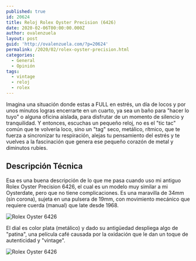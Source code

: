 ```yaml
---
published: true
id: 20624
title: Reloj Rolex Oyster Precision (6426)
date: 2020-02-06T00:00:00.000Z
author: ovalenzuela
layout: post
guid: 'http://ovalenzuela.com/?p=20624'
permalink: /2020/02/rolex-oyster-precision.html
categories:
  - General
  - Opinión
tags:
  - vintage
  - reloj
  - rolex
---
```

Imagina una situación donde estas a FULL en estrés, un día de locos y por unos minutos logras encerrarte en un cuarto, ya sea un baño para "hacer lo tuyo" o alguna oficina aislada, para disfrutar de un momento de silencio y tranquilidad. Y entonces, escuchas un pequeño reloj, no es el "tic tac" común que te volvería loco, sino un "tag" seco, metálico, rítmico, que te fuerza a sincronizar tu respiración, alejas tu pensamiento del estrés y te vuelves a la fascinación que genera ese pequeño corazón de metal y diminutos rubíes.

## Descripción Técnica

Esa es una buena descripción de lo que me pasa cuando uso mi antiguo Rolex Oyster Precision 6426, el cual es un modelo muy similar a mi Oysterdate, pero que no tiene complicaciones. Es una maravilla de 34mm (sin corona), sujeta en una pulsera de 19mm, con movimiento mecánico que requiere cuerda (manual) que late desde 1968.

![Rolex Oyster 6426](http://ovalenzuela.com/images/2020/photo_2020-02-06%2000.32.20.jpeg)

El dial es color plata (metálico) y dado su antigüedad despliega algo de "patina", una película café causada por la oxidación que le dan un toque de autenticidad y "vintage".

![Rolex Oyster 6426](http://ovalenzuela.com/images/2020/2020-02-05-rolex-oyster-precision-2.jpg)
